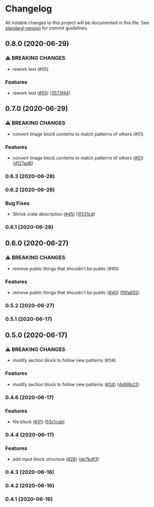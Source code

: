 # Changelog

All notable changes to this project will be documented in this file. See [standard-version](https://github.com/conventional-changelog/standard-version) for commit guidelines.

## 0.8.0 (2020-06-29)


### ⚠ BREAKING CHANGES

* rework text (#55)

### Features

* rework text ([#55](https://github.com/cakekindel/slack-blocks-rs/issues/55)) ([3573f44](https://github.com/cakekindel/slack-blocks-rs/commit/3573f4431dc6fc18f6412c783de20782837f2de4))

## 0.7.0 (2020-06-29)


### ⚠ BREAKING CHANGES

* convert Image block contents to match patterns of others (#51)

### Features

* convert Image block contents to match patterns of others ([#51](https://github.com/cakekindel/slack-blocks-rs/issues/51)) ([d127ad6](https://github.com/cakekindel/slack-blocks-rs/commit/d127ad6255a73020d3c27b3293587006e54f4cac))

### 0.6.3 (2020-06-28)

### 0.6.2 (2020-06-28)


### Bug Fixes

* Shrink crate description ([#45](https://github.com/cakekindel/slack-blocks-rs/issues/45)) ([1f331cd](https://github.com/cakekindel/slack-blocks-rs/commit/1f331cdb8f59e163522c627f7356227ce918d976))

### 0.6.1 (2020-06-28)

## 0.6.0 (2020-06-27)


### ⚠ BREAKING CHANGES

* remove public things that shouldn't be public (#40)

### Features

* remove public things that shouldn't be public ([#40](https://github.com/cakekindel/slack-blocks-rs/issues/40)) ([f9fa655](https://github.com/cakekindel/slack-blocks-rs/commit/f9fa65593a1de45e8eb58803e3da102adb011348))

### 0.5.2 (2020-06-27)

### 0.5.1 (2020-06-17)

## 0.5.0 (2020-06-17)


### ⚠ BREAKING CHANGES

* modify section block to follow new patterns (#34)

### Features

* modify section block to follow new patterns ([#34](https://github.com/cakekindel/slack-blocks-rs/issues/34)) ([4d68b22](https://github.com/cakekindel/slack-blocks-rs/commit/4d68b22d7e91463ff01f6790c33644559f1a1ebd))

### 0.4.6 (2020-06-17)


### Features

* file block ([#31](https://github.com/cakekindel/slack-blocks-rs/issues/31)) ([55c1cab](https://github.com/cakekindel/slack-blocks-rs/commit/55c1cabf04a06de93ee82923a32e0ebf4f72e595))

### 0.4.4 (2020-06-17)


### Features

* add input block structure ([#28](https://github.com/cakekindel/slack-blocks-rs/issues/28)) ([de7bdf3](https://github.com/cakekindel/slack-blocks-rs/commit/de7bdf3b5a9e4a279c1919f32f167545463ed5ef))

### 0.4.3 (2020-06-16)

### 0.4.2 (2020-06-16)

### 0.4.1 (2020-06-16)
